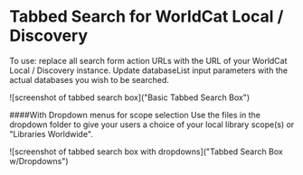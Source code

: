 Tabbed Search for WorldCat Local / Discovery
============================================

To use:  replace all search form action URLs with the URL of your WorldCat Local / Discovery instance.  Update databaseList input parameters with the actual databases you wish to be searched.

![screenshot of tabbed search box]("Basic Tabbed Search Box")

####With Dropdown menus for scope selection
Use the files in the dropdown folder to give your users a choice of your local library scope(s) or "Libraries Worldwide".

![screenshot of tabbed search box with dropdowns]("Tabbed Search Box w/Dropdowns")  